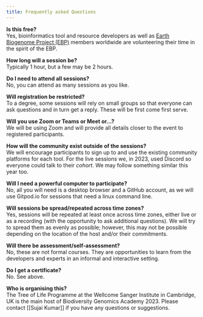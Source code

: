 ```yaml
---
title: Frequently asked Questions
---
```

**Is this free?**  
Yes, bioinformatics tool and resource developers as well as [Earth Biogenome Project (EBP)](https://earthbiogenome.org) members worldwide are volunteering their time in the spirit of the EBP.

**How long will a session be?**  
Typically 1 hour, but a few may be 2 hours.

**Do I need to attend all sessions?**  
No, you can attend as many sessions as you like.

**Will registration be restricted?**  
To a degree, some sessions will rely on small groups so that everyone can ask questions and in turn get a reply. These will be first come first serve.

**Will you use Zoom or Teams or Meet or...?**  
We will be using Zoom and will provide all details closer to the event to registered participants.

**How will the community exist outside of the sessions?**  
We will encourage participants to sign up to and use the existing community platforms for each tool. For the live sessions we, in 2023, used Discord so everyone could talk to their *cohort*. We may follow something similar this year too.

**Will I need a powerful computer to participate?**  
No, all you will need is a desktop browser and a GitHub account, as we will use Gitpod.io for sessions that need a linux command line.

**Will sessions be spread/repeated across time zones?**  
Yes, sessions will be repeated at least once across time zones, either live or as a recording (with the opportunity to ask additional questions). We will try to spread them as evenly as possible; however, this may not be possible depending on the location of the host and/or their commitments.

**Will there be assessment/self-assessment?**  
No, these are not formal courses. They are opportunities to learn from the developers and experts in an informal and interactive setting.

**Do I get a certificate?**  
No. See above.

**Who is organising this?**  
The Tree of Life Programme at the Wellcome Sanger Institute in Cambridge, UK is the main host of Biodiversity Genomics Academy 2023. Please contact [[Sujai Kumar]] if you have any questions or suggestions.